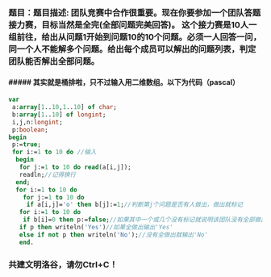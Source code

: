 ### 题目：题目描述: 团队竞赛中合作很重要。现在你要参加一个团队答题接力赛，目标当然是全完(全部问题完美回答)。 这个接力赛是10人一组前往，给出从问题1开始到问题10的10个问题。必须一人回答一问，同一个人不能解多个问题。给出每个成员可以解出的问题列表，判定团队能否解出全部问题。
#### ##### 其实就是桶排啦，只不过输入用二维数组。以下为代码（pascal）
```pascal
var
 a:array[1..10,1..10] of char;
 b:array[1..10] of longint;
 i,j,n:longint;
 p:boolean;
begin
 p:=true;
 for i:=1 to 10 do //输入
  begin
   for j:=1 to 10 do read(a[i,j]);
   readln;//记得换行
  end;
  for i:=1 to 10 do 
    for j:=1 to 10 do 
     if a[i,j]='o' then b[j]:=1;//判断第j个问题是否有人做出，做出就标记
   for i:=1 to 10 do 
    if b[i]=0 then p:=false;//如果其中一个或几个没有标记就说明该团队没有全部做出，p=false
   if p then writeln('Yes')//如果全做出输出'Yes'
   else if not p then writeln('No');//没有全做出就输出'No'
   end.
```
### 共建文明洛谷，请勿Ctrl+C！